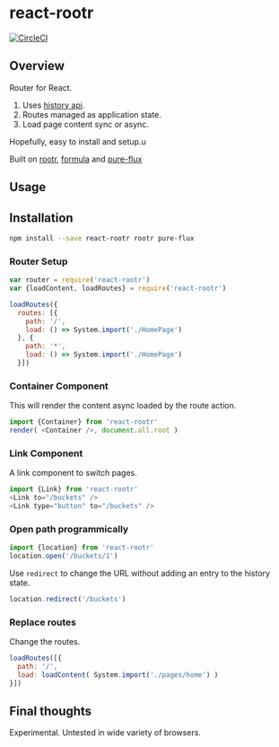 # react-rootr

[![CircleCI](https://circleci.com/gh/formula/react-rootr.svg?style=svg)](https://circleci.com/gh/formula/react-rootr)

## Overview

Router for React.

1. Uses [history api](https://caniuse.com/#search=history).
2. Routes managed as application state.
3. Load page content sync or async.

Hopefully, easy to install and setup.u

Built on [rootr](https://github.com/formula/rootr/), [formula](https://github.com/formula/formula) and [pure-flux](https://github.com/PureFlux/pure-flux)

## Usage

## Installation

```sh
npm install --save react-rootr rootr pure-flux
```

### Router Setup

```js
var router = require('react-rootr')
var {loadContent, loadRoutes} = require('react-rootr')

loadRoutes({
  routes: [{
    path: '/',
    load: () => System.import('./HomePage')
  }, {
    path: '*',
    load: () => System.import('./HomePage')
  }])
```
### Container Component

This will render the content async loaded by the route action.

```js
import {Container} from 'react-rootr'
render( <Container />, document.all.root )
```

### Link Component

A link component to switch pages.

```js
import {Link} from 'react-rootr'
<Link to="/buckets" />
<Link type="button" to="/buckets" />
```

### Open path programmically

```js
import {location} from 'react-rootr'
location.open('/buckets/1')
```
Use `redirect` to change the URL without adding an entry to the history state.
```js
location.redirect('/buckets')
```

### Replace routes

Change the routes.

```js
loadRoutes([{
  path: '/',
  load: loadContent( System.import('./pages/home') )
}])
```

## Final thoughts

Experimental. Untested in wide variety of browsers.
